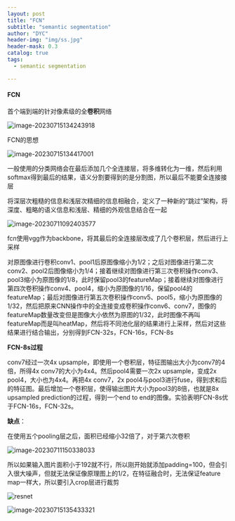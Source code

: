 ```yaml
---
layout: post
title: "FCN"
subtitle: "semantic segmentation"
author: "DYC"
header-img: "img/ss.jpg"
header-mask: 0.3
catalog: true
tags:
  - semantic segmentation

---
```


#### FCN

首个端到端的针对像素级的全**卷积**网络

![image-20230715134243918](https://cdn.jsdelivr.net/gh/ddyycc123/imageloader@main/image-20230715134243918.png)

FCN的思想

![image-20230715134417001](https://cdn.jsdelivr.net/gh/ddyycc123/imageloader@main/image-20230715134417001.png)

一般使用的分类网络会在最后添加几个全连接层，将多维转化为一维，然后利用softmax得到最后的结果，语义分割要得到的是分割图，所以最后不能要全连接接层

将深层次粗糙的信息和浅层次精细的信息相融合，定义了一种新的“跳过”架构，将深度、粗略的语义信息和浅层、精细的外观信息结合在一起

![image-20230711092403577](https://cdn.jsdelivr.net/gh/ddyycc123/imageloader@main/image-20230711092403577-20230804094720481.png)

fcn使用vgg作为backbone，将其最后的全连接层改成了几个卷积层，然后进行上采样

对原图像进行卷积conv1、pool1后原图像缩小为1/2；之后对图像进行第二次conv2、pool2后图像缩小为1/4；接着继续对图像进行第三次卷积操作conv3、pool3缩小为原图像的1/8，此时保留pool3的featureMap；接着继续对图像进行第四次卷积操作conv4、pool4，缩小为原图像的1/16，保留pool4的featureMap；最后对图像进行第五次卷积操作conv5、pool5，缩小为原图像的1/32，然后把原来CNN操作中的全连接变成卷积操作conv6、conv7，图像的featureMap数量改变但是图像大小依然为原图的1/32，此时图像不再叫featureMap而是叫heatMap，然后将不同池化层的结果进行上采样，然后对这些结果进行结合输出，分别得到FCN-32s，FCN-16s，FCN-8s

**FCN-8s过程**

conv7经过一次4x upsample，即使用一个卷积层，特征图输出大小为conv7的4倍，所得4x conv7的大小为4x4。然后pool4需要一次2x upsample，变成2x pool4，大小也为4x4。再把4x conv7，2x pool4与pool3进行fuse，得到求和后的特征图。最后增加一个卷积层，使得输出图片大小为pool3的8倍，也就是8x upsampled prediction的过程，得到一个end to end的图像。实验表明FCN-8s优于FCN-16s，FCN-32s。 

**缺点**：

在使用五个pooling层之后，面积已经缩小32倍了，对于第六次卷积

![image-20230711150338033](https://cdn.jsdelivr.net/gh/ddyycc123/imageloader@main/image-20230711150338033.png)

所以如果输入图片面积小于192就不行，所以刚开始就添加padding=100，但会引入很大噪声，但就无法保证像原理图上的1/2，在特征融合时，无法保证feature map一样大，所以要引入crop层进行裁剪

![resnet](https://cdn.jsdelivr.net/gh/ddyycc123/imageloader@main/resnet-20230804094721432.png)

![image-20230715135433321](https://cdn.jsdelivr.net/gh/ddyycc123/imageloader@main/image-20230715135433321.png)



#### 